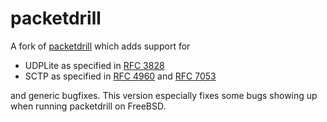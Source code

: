 # packetdrill
A fork of [packetdrill](https://code.google.com/p/packetdrill/) which adds support for
* UDPLite as specified in [RFC 3828](https://tools.ietf.org/html/rfc3828)
* SCTP as specified in [RFC 4960](https://tools.ietf.org/html/rfc4960) and [RFC 7053](https://tools.ietf.org/html/rfc7053)

and generic bugfixes. This version especially fixes some bugs showing up when running packetdrill on FreeBSD.
